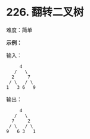 

# 226. 翻转二叉树
难度：简单

**示例：**

输入：

```
     4
   /   \
  2     7
 / \   / \
1   3 6   9 
```

输出：

```
     4
   /   \
  7     2
 / \   / \
9   6 3   1
```